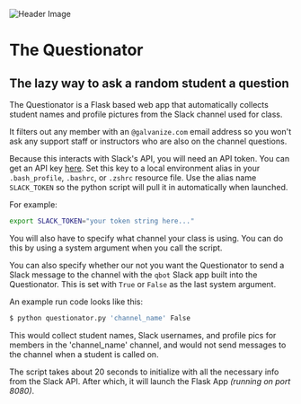 ![Header Image](https://github.com/whsky/questionator/blob/master/readme_images/QuestionatorHeader.png?raw=true "Header Image")

# The Questionator

## The lazy way to ask a random student a question

The Questionator is a Flask based web app that automatically collects student
names and profile pictures from the Slack channel used for class.

It filters out any member with an `@galvanize.com` email address so you won't
ask any support staff or instructors who are also on the channel questions.

Because this interacts with Slack's API, you will need an API token. You can get
an API key [here](https://api.slack.com/tokens). Set this key to a local
environment alias in your `.bash_profile`, `.bashrc`, or `.zshrc` resource
file. Use the alias name `SLACK_TOKEN` so the python script will pull it in
automatically when launched.

For example:
```bash
export SLACK_TOKEN="your token string here..."
```

You will also have to specify what channel your class is using. You can do this
by using a system argument when you call the script.

You can also specify whether our not you want the Questionator to send a
Slack message to the channel with the `qbot` Slack app built into the
Questionator. This is set with `True` or `False` as the last system argument.

An example run code looks like this:
```bash
$ python questionator.py 'channel_name' False
```

This would collect student names, Slack usernames, and profile pics for members
in the 'channel_name' channel, and would not send messages to the channel when
a student is called on.

The script takes about 20 seconds to initialize with all the necessary info
from the Slack API. After which, it will launch the Flask App
_(running on port 8080)_.
